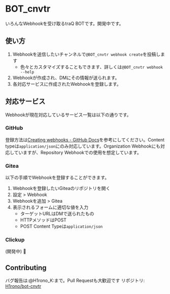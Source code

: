 # BOT_cnvtr

いろんなWebhookを受け取るtraQ BOTです。開発中です。

## 使い方

1. Webhookを送信したいチャンネルで`@BOT_cnvtr webhook create`を投稿します
    - 色々とカスタマイズすることもできます、詳しくは`@BOT_cnvtr webhook --help`
2. Webhookが作成され、DMにその情報が送られます。
3. 各対応サービスに作成されたWebhookを登録します。

## 対応サービス

Webhookが現在対応しているサービス一覧は以下の通りです。

### GitHub

登録方法は[Creating webhooks - GitHub Docs](https://docs.github.com/en/webhooks/using-webhooks/creating-webhooks)を参考にしてください。Content typeは`application/json`にのみ対応しています。Organization Webhookにも対応していますが、Repository Webhookでの使用を想定しています。

### Gitea

以下の手順でWebhookを登録することができます。

1. Webhookを登録したいGiteaのリポジトリを開く
2. 設定 > Webhook
3. Webhookを追加 > Gitea
4. 表示されるフォームに適切な値を入力
    - ターゲットURLはDMで送られたもの
    - HTTPメソッドはPOST
    - POST Content Typeは`application/json`

### Clickup

(開発中) :construction:

## Contributing

バグ報告は:@H1rono_K:まで。Pull Requestも大歓迎です
リポジトリ: [H1rono/bot-cnvtr](https://github.com/H1rono/bot-cnvtr)
